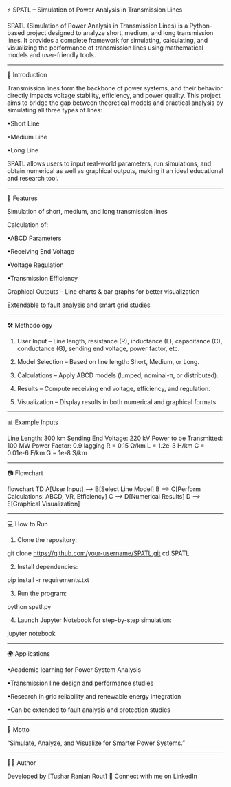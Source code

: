 ⚡ SPATL – Simulation of Power Analysis in Transmission Lines

SPATL (Simulation of Power Analysis in Transmission Lines) is a Python-based project designed to analyze short, medium, and long transmission lines. It provides a complete framework for simulating, calculating, and visualizing the performance of transmission lines using mathematical models and user-friendly tools.


---

📌 Introduction

Transmission lines form the backbone of power systems, and their behavior directly impacts voltage stability, efficiency, and power quality. This project aims to bridge the gap between theoretical models and practical analysis by simulating all three types of lines:

•Short Line

•Medium Line

•Long Line


SPATL allows users to input real-world parameters, run simulations, and obtain numerical as well as graphical outputs, making it an ideal educational and research tool.


---

🚀 Features

Simulation of short, medium, and long transmission lines

Calculation of:

•ABCD Parameters

•Receiving End Voltage

•Voltage Regulation

•Transmission Efficiency


Graphical Outputs – Line charts & bar graphs for better visualization

Extendable to fault analysis and smart grid studies



---

🛠️ Methodology

1. User Input – Line length, resistance (R), inductance (L), capacitance (C), conductance (G), sending end voltage, power factor, etc.


2. Model Selection – Based on line length: Short, Medium, or Long.


3. Calculations – Apply ABCD models (lumped, nominal-π, or distributed).


4. Results – Compute receiving end voltage, efficiency, and regulation.


5. Visualization – Display results in both numerical and graphical formats.




---

📊 Example Inputs

Line Length: 300 km
Sending End Voltage: 220 kV
Power to be Transmitted: 100 MW
Power Factor: 0.9 lagging
R = 0.15 Ω/km
L = 1.2e-3 H/km
C = 0.01e-6 F/km
G = 1e-8 S/km


---

📷 Flowchart


flowchart TD
    A[User Input] --> B[Select Line Model]
    B --> C[Perform Calculations: ABCD, VR, Efficiency]
    C --> D[Numerical Results]
    D --> E[Graphical Visualization]


---

💻 How to Run

1. Clone the repository:

git clone https://github.com/your-username/SPATL.git
cd SPATL


2. Install dependencies:

pip install -r requirements.txt


3. Run the program:

python spatl.py


4. Launch Jupyter Notebook for step-by-step simulation:

jupyter notebook




---

🌍 Applications

•Academic learning for Power System Analysis

•Transmission line design and performance studies

•Research in grid reliability and renewable energy integration

•Can be extended to fault analysis and protection studies



---

📜 Motto

“Simulate, Analyze, and Visualize for Smarter Power Systems.”


---

🧑‍💻 Author

Developed by [Tushar Ranjan Rout]
🔗 Connect with me on LinkedIn



